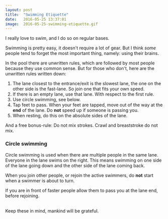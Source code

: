 ```yaml
---
layout: post
title:  "Swimming Etiquette"
date:   2016-05-25 13:37:01
image:  2016-05-25-swimming-etiquette.gif
---
```

I really love to swim, and I do so on regular bases.

Swimming is pretty easy, it doesn't require a lot of gear. But I think *some* people tend to forget the most important
thing, namely: using their brains.

In the pool there are unwritten rules, which are followed by most people because they use common sense. But for 
those who don't, here are the unwritten rules written down:

1. The lane closest to the entrance/exit is the slowest lane, the one on the other side is the fast-lane. So join one
   that fits your own speed.
2. If there is an empty lane, use that lane. With respect to the first rule.
3. Use circle swimming, see below.
4. Tap feet to pass. When your feet are tapped, move out of the way at the **end** of the lane. 
   Do **not** speed up if someone is passing you.
5. When resting, do this on the absolute sides of the lane.

And a free bonus-rule: Do not mix strokes. Crawl and breaststroke do not mix.

### Circle swimming

Circle swimming is used when there are multiple people in the same lane. Everyone in the lane swims on the right. This 
means swimming on one side of the lane going down and the other side of the lane coming back.

When you join other people, or rejoin the active swimmers, do **not** start when a swimmer is about to turn.

If you are in front of faster people allow them to pass you at the lane end, before rejoining.

<br />
Keep these in mind, mankind will be grateful.
